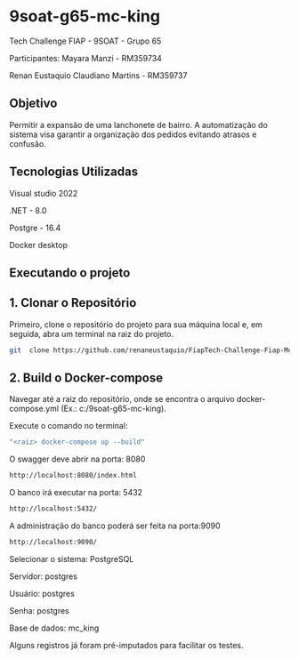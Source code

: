 # 9soat-g65-mc-king
Tech Challenge FIAP - 9SOAT - Grupo 65

Participantes:
Mayara Manzi - RM359734

Renan Eustaquio Claudiano Martins - RM359737

## Objetivo

Permitir a expansão de uma lanchonete de bairro. A automatização do sistema visa garantir a organização dos pedidos evitando atrasos e confusão.

## Tecnologias Utilizadas

Visual studio 2022

.NET - 8.0

Postgre - 16.4

Docker desktop


## Executando o projeto

## 1. Clonar o Repositório

  

Primeiro, clone o repositório do projeto para sua máquina local e, em seguida, abra um terminal na raiz do projeto.

  
```bash
git  clone https://github.com/renaneustaquio/FiapTech-Challenge-Fiap-Mc_King-Fase1.git
```


## 2. Build o Docker-compose
Navegar até a raiz do repositório, onde se encontra o arquivo docker-compose.yml (Ex.: c:/9soat-g65-mc-king).

Execute o comando no terminal: 

```bash
"<raiz> docker-compose up --build"
```


O swagger deve abrir na porta: 8080
```bash
http://localhost:8080/index.html
```

O banco irá executar na porta: 5432
```bash
http://localhost:5432/
```

A administração do banco poderá ser feita na porta:9090
```bash
http://localhost:9090/
```

Selecionar o sistema: PostgreSQL

Servidor: postgres

Usuário: postgres

Senha: postgres

Base de dados: mc_king


Alguns registros já foram pré-imputados para facilitar os testes.
